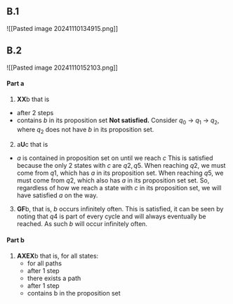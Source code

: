 ## B.1
![[Pasted image 20241110134915.png]]

## B.2
![[Pasted image 20241110152103.png]]

#### Part a
1. **XX**b
that is
- after 2 steps
- contains $b$ in its proposition set
**Not satisfied.** Consider $q_0$ -> $q_1$ -> $q_2$, where $q_2$ does not have $b$ in its proposition set.

2. a**U**c
that is
- $a$ is contained in proposition set on until we reach $c$
This is satisfied because the only 2 states with $c$ are $q2, q5$. When reaching $q2$, we must come from $q1$, which has $a$ in its proposition set. When reaching $q5$, we must come from $q2$, which also has $a$ in its proposition set set. So, regardless of how we 
reach a state with $c$ in its proposition set, we will have satisfied $a$ on the way.

3. **GF**b, that is, $b$ occurs infinitely often.
This is satisfied, it can be seen by noting that $q4$ is part of every cycle and will always eventually be reached. As such $b$ will occur infinitely often.

#### Part b
1. **AXEX**b
that is, for all states:
	- for all paths
	- after 1 step
	- there exists a path
	- after 1 step
	- contains b in the proposition set
